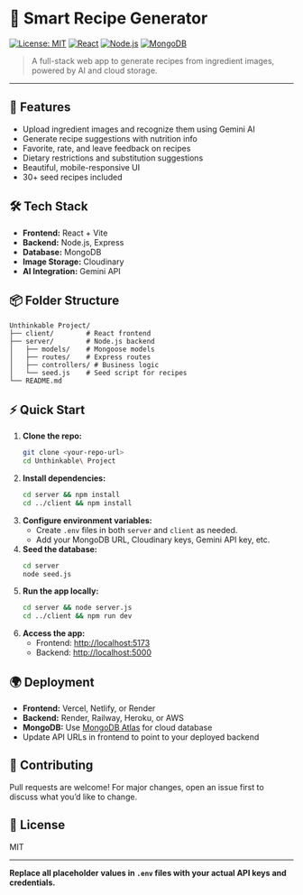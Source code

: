 # 🍳 Smart Recipe Generator

[![License: MIT](https://img.shields.io/badge/License-MIT-yellow.svg)](LICENSE)
[![React](https://img.shields.io/badge/Frontend-React-blue)](https://react.dev/)
[![Node.js](https://img.shields.io/badge/Backend-Node.js-green)](https://nodejs.org/)
[![MongoDB](https://img.shields.io/badge/Database-MongoDB-brightgreen)](https://www.mongodb.com/)

>A full-stack web app to generate recipes from ingredient images, powered by AI and cloud storage.

---

## 🚀 Features
- Upload ingredient images and recognize them using Gemini AI
- Generate recipe suggestions with nutrition info
- Favorite, rate, and leave feedback on recipes
- Dietary restrictions and substitution suggestions
- Beautiful, mobile-responsive UI
- 30+ seed recipes included

## 🛠️ Tech Stack
- **Frontend:** React + Vite
- **Backend:** Node.js, Express
- **Database:** MongoDB
- **Image Storage:** Cloudinary
- **AI Integration:** Gemini API

## 📦 Folder Structure
```
Unthinkable Project/
├── client/        # React frontend
├── server/        # Node.js backend
│   ├── models/    # Mongoose models
│   ├── routes/    # Express routes
│   ├── controllers/ # Business logic
│   └── seed.js    # Seed script for recipes
└── README.md
```

## ⚡ Quick Start
1. **Clone the repo:**
   ```sh
   git clone <your-repo-url>
   cd Unthinkable\ Project
   ```
2. **Install dependencies:**
   ```sh
   cd server && npm install
   cd ../client && npm install
   ```
3. **Configure environment variables:**
   - Create `.env` files in both `server` and `client` as needed.
   - Add your MongoDB URL, Cloudinary keys, Gemini API key, etc.
4. **Seed the database:**
   ```sh
   cd server
   node seed.js
   ```
5. **Run the app locally:**
   ```sh
   cd server && node server.js
   cd ../client && npm run dev
   ```
6. **Access the app:**
   - Frontend: [http://localhost:5173](http://localhost:5173)
   - Backend: [http://localhost:5000](http://localhost:5000)

## 🌍 Deployment
- **Frontend:** Vercel, Netlify, or Render
- **Backend:** Render, Railway, Heroku, or AWS
- **MongoDB:** Use [MongoDB Atlas](https://www.mongodb.com/atlas) for cloud database
- Update API URLs in frontend to point to your deployed backend

## 📝 Contributing
Pull requests are welcome! For major changes, open an issue first to discuss what you’d like to change.

## 📄 License
MIT

---
**Replace all placeholder values in `.env` files with your actual API keys and credentials.**

